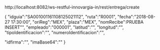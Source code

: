 http://localhost:8082/ws-restful-innovargia-in/rest/entrega/create

{
   "idguia":"SA001001161108125021112",
   "ruta":"R0001",
   "fecha":"2018-08-27 17:30:00",
   "oriReg":"MEX",
   "plaza":"MEX",
   "nomRecibe":PRUEBA INSERT"",
   "empleado":"000001",
   "latitud":"",
   "longitud":"",
   "tipoIdentificacion":"",
   "numeroIdentificacion":"",

   "idfirma":"",
   "imaBase64":""
}
